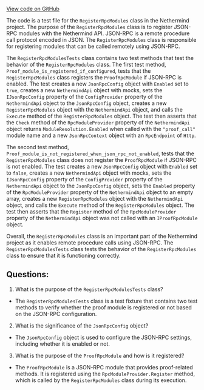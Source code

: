 [View code on GitHub](https://github.com/NethermindEth/nethermind/src/Nethermind/Nethermind.Runner.Test/Ethereum/Steps/RegisterRpcModulesTests.cs)

The code is a test file for the `RegisterRpcModules` class in the Nethermind project. The purpose of the `RegisterRpcModules` class is to register JSON-RPC modules with the Nethermind API. JSON-RPC is a remote procedure call protocol encoded in JSON. The `RegisterRpcModules` class is responsible for registering modules that can be called remotely using JSON-RPC.

The `RegisterRpcModulesTests` class contains two test methods that test the behavior of the `RegisterRpcModules` class. The first test method, `Proof_module_is_registered_if_configured`, tests that the `RegisterRpcModules` class registers the `ProofRpcModule` if JSON-RPC is enabled. The test creates a new `JsonRpcConfig` object with `Enabled` set to `true`, creates a new `NethermindApi` object with mocks, sets the `IJsonRpcConfig` property of the `ConfigProvider` property of the `NethermindApi` object to the `JsonRpcConfig` object, creates a new `RegisterRpcModules` object with the `NethermindApi` object, and calls the `Execute` method of the `RegisterRpcModules` object. The test then asserts that the `Check` method of the `RpcModuleProvider` property of the `NethermindApi` object returns `ModuleResolution.Enabled` when called with the `"proof_call"` module name and a new `JsonRpcContext` object with an `RpcEndpoint` of `Http`.

The second test method, `Proof_module_is_not_registered_when_json_rpc_not_enabled`, tests that the `RegisterRpcModules` class does not register the `ProofRpcModule` if JSON-RPC is not enabled. The test creates a new `JsonRpcConfig` object with `Enabled` set to `false`, creates a new `NethermindApi` object with mocks, sets the `IJsonRpcConfig` property of the `ConfigProvider` property of the `NethermindApi` object to the `JsonRpcConfig` object, sets the `Enabled` property of the `RpcModuleProvider` property of the `NethermindApi` object to an empty array, creates a new `RegisterRpcModules` object with the `NethermindApi` object, and calls the `Execute` method of the `RegisterRpcModules` object. The test then asserts that the `Register` method of the `RpcModuleProvider` property of the `NethermindApi` object was not called with an `IProofRpcModule` object.

Overall, the `RegisterRpcModules` class is an important part of the Nethermind project as it enables remote procedure calls using JSON-RPC. The `RegisterRpcModulesTests` class tests the behavior of the `RegisterRpcModules` class to ensure that it is functioning correctly.
## Questions: 
 1. What is the purpose of the `RegisterRpcModulesTests` class?
- The `RegisterRpcModulesTests` class is a test fixture that contains two test methods to verify whether the proof module is registered or not based on the JSON-RPC configuration.

2. What is the significance of the `JsonRpcConfig` object?
- The `JsonRpcConfig` object is used to configure the JSON-RPC settings, including whether it is enabled or not.

3. What is the purpose of the `ProofRpcModule` and how is it registered?
- The `ProofRpcModule` is a JSON-RPC module that provides proof-related methods. It is registered using the `RpcModuleProvider.Register` method, which is called by the `RegisterRpcModules` class during its execution.